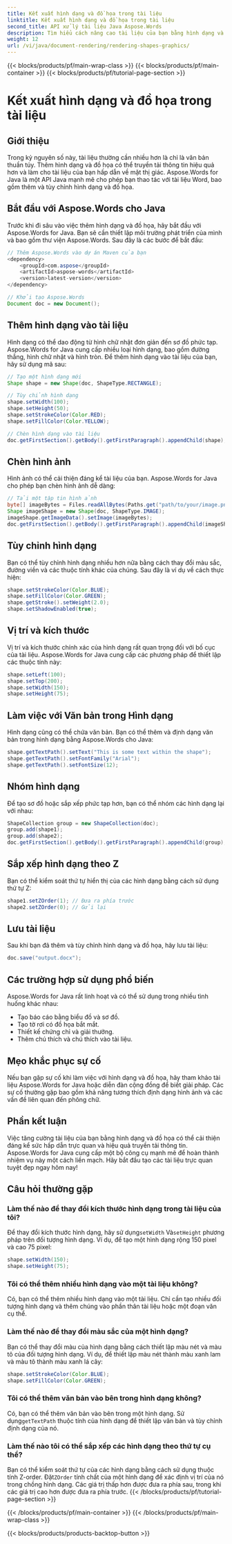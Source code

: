 ```yaml
---
title: Kết xuất hình dạng và đồ họa trong tài liệu
linktitle: Kết xuất hình dạng và đồ họa trong tài liệu
second_title: API xử lý tài liệu Java Aspose.Words
description: Tìm hiểu cách nâng cao tài liệu của bạn bằng hình dạng và đồ họa bằng Aspose.Words for Java. Tạo nội dung trực quan tuyệt đẹp một cách dễ dàng.
weight: 12
url: /vi/java/document-rendering/rendering-shapes-graphics/
---
```


{{< blocks/products/pf/main-wrap-class >}}
{{< blocks/products/pf/main-container >}}
{{< blocks/products/pf/tutorial-page-section >}}

# Kết xuất hình dạng và đồ họa trong tài liệu

## Giới thiệu

Trong kỷ nguyên số này, tài liệu thường cần nhiều hơn là chỉ là văn bản thuần túy. Thêm hình dạng và đồ họa có thể truyền tải thông tin hiệu quả hơn và làm cho tài liệu của bạn hấp dẫn về mặt thị giác. Aspose.Words for Java là một API Java mạnh mẽ cho phép bạn thao tác với tài liệu Word, bao gồm thêm và tùy chỉnh hình dạng và đồ họa.

## Bắt đầu với Aspose.Words cho Java

Trước khi đi sâu vào việc thêm hình dạng và đồ họa, hãy bắt đầu với Aspose.Words for Java. Bạn sẽ cần thiết lập môi trường phát triển của mình và bao gồm thư viện Aspose.Words. Sau đây là các bước để bắt đầu:

```java
// Thêm Aspose.Words vào dự án Maven của bạn
<dependency>
    <groupId>com.aspose</groupId>
    <artifactId>aspose-words</artifactId>
    <version>latest-version</version>
</dependency>

// Khởi tạo Aspose.Words
Document doc = new Document();
```

## Thêm hình dạng vào tài liệu

Hình dạng có thể dao động từ hình chữ nhật đơn giản đến sơ đồ phức tạp. Aspose.Words for Java cung cấp nhiều loại hình dạng, bao gồm đường thẳng, hình chữ nhật và hình tròn. Để thêm hình dạng vào tài liệu của bạn, hãy sử dụng mã sau:

```java
// Tạo một hình dạng mới
Shape shape = new Shape(doc, ShapeType.RECTANGLE);

// Tùy chỉnh hình dạng
shape.setWidth(100);
shape.setHeight(50);
shape.setStrokeColor(Color.RED);
shape.setFillColor(Color.YELLOW);

// Chèn hình dạng vào tài liệu
doc.getFirstSection().getBody().getFirstParagraph().appendChild(shape);
```

## Chèn hình ảnh

Hình ảnh có thể cải thiện đáng kể tài liệu của bạn. Aspose.Words for Java cho phép bạn chèn hình ảnh dễ dàng:

```java
// Tải một tập tin hình ảnh
byte[] imageBytes = Files.readAllBytes(Paths.get("path/to/your/image.png"));
Shape imageShape = new Shape(doc, ShapeType.IMAGE);
imageShape.getImageData().setImage(imageBytes);
doc.getFirstSection().getBody().getFirstParagraph().appendChild(imageShape);
```

## Tùy chỉnh hình dạng

Bạn có thể tùy chỉnh hình dạng nhiều hơn nữa bằng cách thay đổi màu sắc, đường viền và các thuộc tính khác của chúng. Sau đây là ví dụ về cách thực hiện:

```java
shape.setStrokeColor(Color.BLUE);
shape.setFillColor(Color.GREEN);
shape.getStroke().setWeight(2.0);
shape.setShadowEnabled(true);
```

## Vị trí và kích thước

Vị trí và kích thước chính xác của hình dạng rất quan trọng đối với bố cục của tài liệu. Aspose.Words for Java cung cấp các phương pháp để thiết lập các thuộc tính này:

```java
shape.setLeft(100);
shape.setTop(200);
shape.setWidth(150);
shape.setHeight(75);
```

## Làm việc với Văn bản trong Hình dạng

Hình dạng cũng có thể chứa văn bản. Bạn có thể thêm và định dạng văn bản trong hình dạng bằng Aspose.Words cho Java:

```java
shape.getTextPath().setText("This is some text within the shape");
shape.getTextPath().setFontFamily("Arial");
shape.getTextPath().setFontSize(12);
```

## Nhóm hình dạng

Để tạo sơ đồ hoặc sắp xếp phức tạp hơn, bạn có thể nhóm các hình dạng lại với nhau:

```java
ShapeCollection group = new ShapeCollection(doc);
group.add(shape1);
group.add(shape2);
doc.getFirstSection().getBody().getFirstParagraph().appendChild(group);
```

## Sắp xếp hình dạng theo Z

Bạn có thể kiểm soát thứ tự hiển thị của các hình dạng bằng cách sử dụng thứ tự Z:

```java
shape1.setZOrder(1); // Đưa ra phía trước
shape2.setZOrder(0); // Gửi lại
```

## Lưu tài liệu

Sau khi bạn đã thêm và tùy chỉnh hình dạng và đồ họa, hãy lưu tài liệu:

```java
doc.save("output.docx");
```

## Các trường hợp sử dụng phổ biến

Aspose.Words for Java rất linh hoạt và có thể sử dụng trong nhiều tình huống khác nhau:

- Tạo báo cáo bằng biểu đồ và sơ đồ.
- Tạo tờ rơi có đồ họa bắt mắt.
- Thiết kế chứng chỉ và giải thưởng.
- Thêm chú thích và chú thích vào tài liệu.

## Mẹo khắc phục sự cố

Nếu bạn gặp sự cố khi làm việc với hình dạng và đồ họa, hãy tham khảo tài liệu Aspose.Words for Java hoặc diễn đàn cộng đồng để biết giải pháp. Các sự cố thường gặp bao gồm khả năng tương thích định dạng hình ảnh và các vấn đề liên quan đến phông chữ.

## Phần kết luận

Việc tăng cường tài liệu của bạn bằng hình dạng và đồ họa có thể cải thiện đáng kể sức hấp dẫn trực quan và hiệu quả truyền tải thông tin. Aspose.Words for Java cung cấp một bộ công cụ mạnh mẽ để hoàn thành nhiệm vụ này một cách liền mạch. Hãy bắt đầu tạo các tài liệu trực quan tuyệt đẹp ngay hôm nay!

## Câu hỏi thường gặp

### Làm thế nào để thay đổi kích thước hình dạng trong tài liệu của tôi?

 Để thay đổi kích thước hình dạng, hãy sử dụng`setWidth` Và`setHeight` phương pháp trên đối tượng hình dạng. Ví dụ, để tạo một hình dạng rộng 150 pixel và cao 75 pixel:

```java
shape.setWidth(150);
shape.setHeight(75);
```

### Tôi có thể thêm nhiều hình dạng vào một tài liệu không?

Có, bạn có thể thêm nhiều hình dạng vào một tài liệu. Chỉ cần tạo nhiều đối tượng hình dạng và thêm chúng vào phần thân tài liệu hoặc một đoạn văn cụ thể.

### Làm thế nào để thay đổi màu sắc của một hình dạng?

Bạn có thể thay đổi màu của hình dạng bằng cách thiết lập màu nét và màu tô của đối tượng hình dạng. Ví dụ, để thiết lập màu nét thành màu xanh lam và màu tô thành màu xanh lá cây:

```java
shape.setStrokeColor(Color.BLUE);
shape.setFillColor(Color.GREEN);
```

### Tôi có thể thêm văn bản vào bên trong hình dạng không?

 Có, bạn có thể thêm văn bản vào bên trong một hình dạng. Sử dụng`getTextPath` thuộc tính của hình dạng để thiết lập văn bản và tùy chỉnh định dạng của nó.

### Làm thế nào tôi có thể sắp xếp các hình dạng theo thứ tự cụ thể?

 Bạn có thể kiểm soát thứ tự của các hình dạng bằng cách sử dụng thuộc tính Z-order. Đặt`ZOrder` tính chất của một hình dạng để xác định vị trí của nó trong chồng hình dạng. Các giá trị thấp hơn được đưa ra phía sau, trong khi các giá trị cao hơn được đưa ra phía trước.
{{< /blocks/products/pf/tutorial-page-section >}}

{{< /blocks/products/pf/main-container >}}
{{< /blocks/products/pf/main-wrap-class >}}

{{< blocks/products/products-backtop-button >}}
